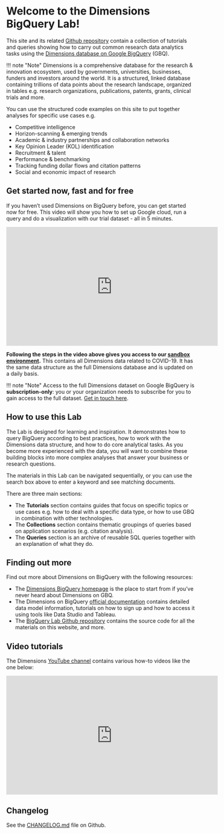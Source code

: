# Welcome to the Dimensions BigQuery Lab!

This site and its related [Github repository](https://github.com/digital-science/dimensions-gbq-lab) contain a collection of tutorials and queries showing how to carry out common research data analytics tasks using the [Dimensions database on Google BigQuery](https://www.dimensions.ai/products/bigquery/) (GBQ).

!!! note "Note"
    Dimensions is a comprehensive database for the research & innovation ecosystem, used by governments, universities, businesses, funders and investors around the world. It is a structured, linked database containing trillions of data points about the research landscape, organized in tables e.g. research organizations, publications, patents, grants, clinical trials and more.

You can use the structured code examples on this site to put together analyses for specific use cases e.g.

* Competitive intelligence
* Horizon-scanning & emerging trends
* Academic & industry partnerships and collaboration networks
* Key Opinion Leader (KOL) identification
* Recruitment & talent
* Performance & benchmarking
* Tracking funding dollar flows and citation patterns
* Social and economic impact of research


## Get started now, fast and for free

If you haven’t used Dimensions on BigQuery before, you can get started now for free. This video will show you how to set up Google cloud, run a query and do a visualization with our trial dataset - all in 5 minutes.

<iframe width="560" height="315" src="https://www.youtube.com/embed/rZZqF0w24sg" title="YouTube video player" frameborder="0" allow="accelerometer; autoplay; clipboard-write; encrypted-media; gyroscope; picture-in-picture" allowfullscreen></iframe>

**Following the steps in the video above gives you access to our [sandbox environment](https://docs.dimensions.ai/bigquery/sandbox.html).** This contains all Dimensions data related to COVID-19. It has the same data structure as the full Dimensions database and is updated on a daily basis.

!!! note "Note"
    Access to the full Dimensions dataset on Google BigQuery is **subscription-only**: you or your organization needs to subscribe for you to gain access to the full dataset. [Get in touch here](https://www.dimensions.ai/contact-us/).


## How to use this Lab

The Lab is designed for learning and inspiration. It demonstrates how to query BigQuery according to best practices, how to work with the Dimensions data structure, and how to do core analytical tasks. As you become more experienced with the data, you will want to combine these building blocks into more complex analyses that answer your business or research questions.

The materials in this Lab can be navigated sequentially, or you can use the search box above to enter a keyword and see matching documents.

There are three main sections:

* The **Tutorials** section contains guides that focus on specific topics or use cases e.g. how to deal with a specific data type, or how to use GBQ in combination with other technologies.
* The **Collections** section contains thematic groupings of queries based on application scenarios (e.g. citation analysis).
* The **Queries** section is an archive of reusable SQL queries together with an explanation of what they do.


## Finding out more

Find out more about Dimensions on BigQuery with the following resources:
* The [Dimensions BigQuery homepage](https://www.dimensions.ai/products/bigquery/) is the place to start from if you’ve never heard about Dimensions on GBQ.
* The Dimensions on BigQuery [official documentation](https://docs.dimensions.ai/bigquery/index.html) contains detailed data model information, tutorials on how to sign up and how to access it using tools like Data Studio and Tableau.
* The [BigQuery Lab Github repository](https://github.com/digital-science/dimensions-gbq-lab) contains the source code for all the materials on this website, and more.


## Video tutorials

The Dimensions [YouTube channel](https://www.youtube.com/channel/UCUweBvolfJTXEAxDCc5lntQ) contains various how-to videos like the one below:

<iframe width="560" height="315" src="https://www.youtube.com/embed/cmYEHX4vOv8" title="YouTube video player" frameborder="0" allow="accelerometer; autoplay; clipboard-write; encrypted-media; gyroscope; picture-in-picture" allowfullscreen></iframe>



## Changelog

See the [CHANGELOG.md](https://github.com/digital-science/dimensions-gbq-lab/blob/master/CHANGELOG.md) file on Github.

